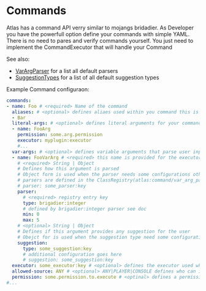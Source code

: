 # Commands

Atlas has a command API verry similar to mojangs bridadier.
As Developer you have the powerfull option define your commands with simple YAML. There is no need to pares and verify commands yourself. You just need to implement the CommandExecutor that will handle your Command

See also:
- [VarArgParser](var_arg_parser.md) for a list all default parsers
- [SuggestionTypes](suggestion_types.md) for a list of all default suggestion types

Example Command configuraon:

```yaml  
commands:
- name: Foo # <required> Name of the command
  aliases: # <optional> defines aliaes used within you command this is only applicable on the root element
  - Bar
  literal-args: # <optional> defines literal arguments for your command. literals have the same definition as the root element
  - name: FooArg
    permission: some.arg.permission
    executor: myplugin:executor
    #...
  var-args: # <optional> defines variable arguments that parse user input used for your executor. var args have the same definiton as the root plus some extras
  - name: FooVarArg # <required> this name is provided for the executor as key to access the parsed value
    # <required> String | Object 
    # Defines how this argument is parsed
    # Object form is used when the parser needs some configurations otherwise a string is all you need
    # parsers are defined in the ClassRegistry(atlas:command/var_arg_parser) 
    # parser: some_parser:key
    parser:
      # <required> registry entry key
      type: brigadier:integer
      # defined by brigadier:integer parser see doc
      min: 0
      max: 5 
    # <optional> String | Object
    # Defines if this argument provides any suggestion for the user
    # Obejct for is used when the suggestion type need some configuration otherwise 
    suggestion: 
      type: some_suggestion:key
      # additional configuration goes here
      # suggestion: some_suggestion:key
  executor: some_executor:key # <optional> defines the executor used when command ends at this node
  allowed-source: ANY # <optional> ANY|PLAYER|CONSOLE defines who can invoke this node defaults to ANY
  permission: some.permission.to.execute # <optinal> defines a permission that is required to execute this node
#...
```
